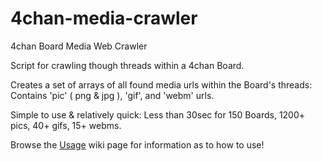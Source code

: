 # 4chan-media-crawler
4chan Board Media Web Crawler

Script for crawling though threads within a 4chan Board.

Creates a set of arrays of all found media urls within the Board's threads:
    Contains 'pic' ( png & jpg ), 'gif', and 'webm' urls.

Simple to use & relatively quick:
    Less than 30sec for 150 Boards, 1200+ pics, 40+ gifs, 15+ webms.

Browse the [Usage](//./wiki/Usage#welcome-to-the-4chan-media-crawler-wiki) wiki page for information as to how to use!

